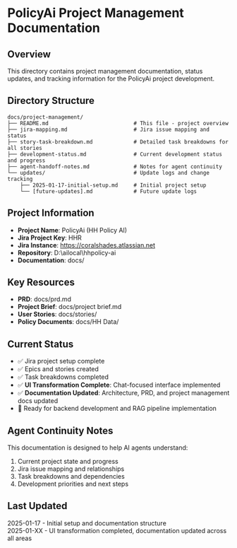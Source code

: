 # PolicyAi Project Management Documentation

## Overview
This directory contains project management documentation, status updates, and tracking information for the PolicyAi project development.

## Directory Structure
```
docs/project-management/
├── README.md                           # This file - project overview
├── jira-mapping.md                     # Jira issue mapping and status
├── story-task-breakdown.md             # Detailed task breakdowns for all stories
├── development-status.md               # Current development status and progress
├── agent-handoff-notes.md              # Notes for agent continuity
└── updates/                            # Update logs and change tracking
    ├── 2025-01-17-initial-setup.md     # Initial project setup
    └── [future-updates].md             # Future update logs
```

## Project Information
- **Project Name**: PolicyAi (HH Policy AI)
- **Jira Project Key**: HHR
- **Jira Instance**: https://coralshades.atlassian.net
- **Repository**: D:\ailocal\hhpolicy-ai
- **Documentation**: docs/

## Key Resources
- **PRD**: docs/prd.md
- **Project Brief**: docs/project brief.md
- **User Stories**: docs/stories/
- **Policy Documents**: docs/HH Data/

## Current Status
- ✅ Jira project setup complete
- ✅ Epics and stories created  
- ✅ Task breakdowns completed
- ✅ **UI Transformation Complete**: Chat-focused interface implemented
- ✅ **Documentation Updated**: Architecture, PRD, and project management docs updated
- 🔄 Ready for backend development and RAG pipeline implementation

## Agent Continuity Notes
This documentation is designed to help AI agents understand:
1. Current project state and progress
2. Jira issue mapping and relationships
3. Task breakdowns and dependencies
4. Development priorities and next steps

## Last Updated

2025-01-17 - Initial setup and documentation structure  
2025-01-XX - UI transformation completed, documentation updated across all areas
